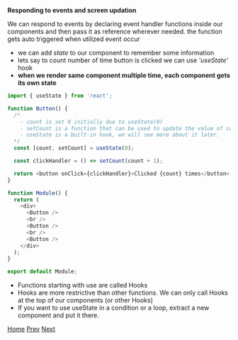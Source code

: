 **Responding to events and screen updation**

We can respond to events by declaring event handler functions inside our components and then pass it as reference wherever needed. the function gets auto triggered when utilized event occur

- we can add _state_ to our component to remember some information
- lets say to count number of time button is clicked we can use _'useState'_ hook
- **when we render same component multiple time, each component gets its own state**

```typescript
import { useState } from 'react';

function Button() {
  /*
    - count is set 0 initially due to useState(0)
    - setCount is a function that can be used to update the value of count
    - useState is a built-in hook, we will see more about it later.
  */
  const [count, setCount] = useState(0);

  const clickHandler = () => setCount(count + 1);

  return <button onClick={clickHandler}>Clicked {count} times</button>;
}

function Module() {
  return (
    <div>
      <Button />
      <br />
      <Button />
      <br />
      <Button />
    </div>
  );
}

export default Module;
```

- Functions starting with use are called Hooks
- Hooks are more restrictive than other functions. We can only call Hooks at the top of our components (or other Hooks)
- If you want to use useState in a condition or a loop, extract a new component and put it there.

[Home](../../readme.md)
[Prev](../4_rendering_list/readme.md)
[Next](../6_sharing_data_between_component/readme.md)
